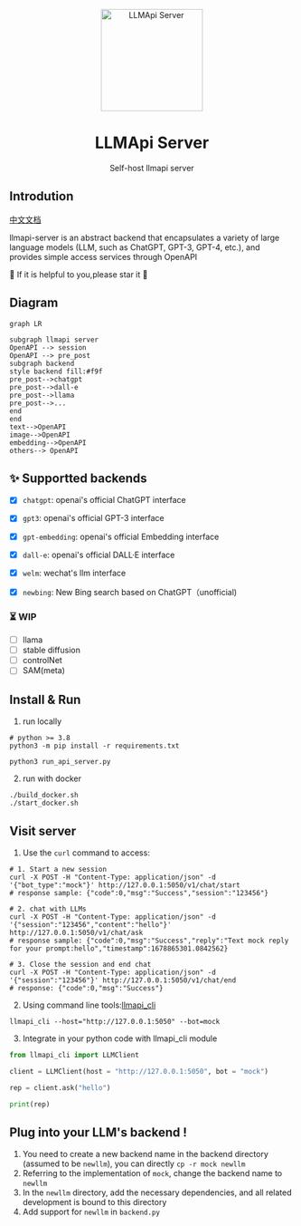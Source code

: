 <p align="center">
  <img width="180" src="https://avatars.githubusercontent.com/u/127706964?s=200&v=4" alt="LLMApi Server">
  <h1 align="center">LLMApi Server</h1>
  <p align="center">Self-host llmapi server</p>
</p>

## Introdution

[中文文档](README.zh.md)

llmapi-server is an abstract backend that encapsulates a variety of large language models (LLM, such as ChatGPT, GPT-3, GPT-4, etc.), and provides simple access services through OpenAPI

:star2: If it is helpful to you,please star it :star2:

## Diagram

```mermaid
graph LR

subgraph llmapi server
OpenAPI --> session
OpenAPI --> pre_post
subgraph backend
style backend fill:#f9f
pre_post-->chatgpt
pre_post-->dall-e
pre_post-->llama
pre_post-->...
end
end
text-->OpenAPI
image-->OpenAPI
embedding-->OpenAPI
others--> OpenAPI

```

## :sparkles: Supportted backends
- [x] `chatgpt`: openai's official ChatGPT interface
- [x] `gpt3`: openai's official GPT-3 interface
- [x] `gpt-embedding`: openai's official Embedding interface
- [x] `dall-e`: openai's official DALL·E interface
- [x] `welm`: wechat's llm interface
- [x] `newbing`: New Bing search based on ChatGPT（unofficial)


### ⏳ WIP
- [ ] llama
- [ ] stable diffusion
- [ ] controlNet
- [ ] SAM(meta)

## Install & Run

1. run locally
 ``` shell
# python >= 3.8
python3 -m pip install -r requirements.txt

python3 run_api_server.py
```

2. run with docker

``` shell
./build_docker.sh
./start_docker.sh
```

## Visit server

1. Use the `curl` command to access:

``` shell
# 1. Start a new session
curl -X POST -H "Content-Type: application/json" -d '{"bot_type":"mock"}' http://127.0.0.1:5050/v1/chat/start
# response sample: {"code":0,"msg":"Success","session":"123456"}

# 2. chat with LLMs
curl -X POST -H "Content-Type: application/json" -d '{"session":"123456","content":"hello"}' http://127.0.0.1:5050/v1/chat/ask
# response sample: {"code":0,"msg":"Success","reply":"Text mock reply for your prompt:hello","timestamp":1678865301.0842562}

# 3. Close the session and end chat
curl -X POST -H "Content-Type: application/json" -d '{"session":"123456"}' http://127.0.0.1:5050/v1/chat/end
# response: {"code":0,"msg":"Success"}
```

2. Using command line tools:[llmapi_cli](https://github.com/llmapi-io/llmapi-cli)

``` shell
llmapi_cli --host="http://127.0.0.1:5050" --bot=mock
```

3. Integrate in your python code with llmapi_cli module
``` python
from llmapi_cli import LLMClient

client = LLMClient(host = "http://127.0.0.1:5050", bot = "mock")

rep = client.ask("hello")

print(rep)
```

## Plug into your LLM's backend !

1. You need to create a new backend name in the backend directory (assumed to be `newllm`), you can directly `cp -r mock newllm`
2. Referring to the implementation of `mock`, change the backend name to `newllm`
3. In the `newllm` directory, add the necessary dependencies, and all related development is bound to this directory
4. Add support for `newllm` in `backend.py`
